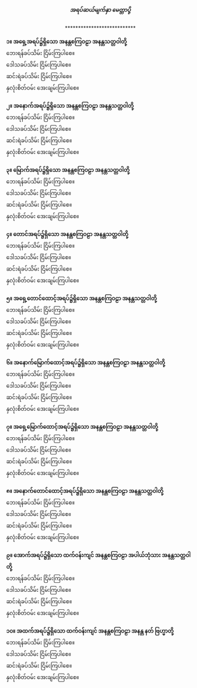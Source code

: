 <h5 style="text-align:center">အရပ်ဆယ်မျက်နှာ မေတ္တာပို့</h5>
<p style="text-align:center">***************************</p>
<strong>၁။ အရှေ့အရပ်၌ရှိသော အနန္တစကြဝဠာ အနန္တသတ္တဝါတို့</strong><br>
ဘေးရန်ခပ်သိမ်း ငြိမ်းကြပါစေ။<br>
ဒေါသခပ်သိမ်း ငြိမ်းကြပါစေ။<br>
ဆင်းရဲခပ်သိမ်း ငြိမ်းကြပါစေ။<br>
နှလုံးစိတ်ဝမ်း အေးချမ်းကြပါစေ။<br>
<br>
<strong>၂။ အနောက်အရပ်၌ရှိသော အနန္တစကြဝဠာ အနန္တသတ္တဝါတို့</strong><br>
ဘေးရန်ခပ်သိမ်း ငြိမ်းကြပါစေ။<br>
ဒေါသခပ်သိမ်း ငြိမ်းကြပါစေ။<br>
ဆင်းရဲခပ်သိမ်း ငြိမ်းကြပါစေ။<br>
နှလုံးစိတ်ဝမ်း အေးချမ်းကြပါစေ။<br>
<br>
<strong>၃။ မြောက်အရပ်၌ရှိသော အနန္တစကြဝဠာ အနန္တသတ္တဝါတို့</strong><br>
ဘေးရန်ခပ်သိမ်း ငြိမ်းကြပါစေ။<br>
ဒေါသခပ်သိမ်း ငြိမ်းကြပါစေ။<br>
ဆင်းရဲခပ်သိမ်း ငြိမ်းကြပါစေ။<br>
နှလုံးစိတ်ဝမ်း အေးချမ်းကြပါစေ။<br>
<br>
<strong>၄။ တောင်အရပ်၌ရှိသော အနန္တစကြဝဠာ အနန္တသတ္တဝါတို့</strong><br>
ဘေးရန်ခပ်သိမ်း ငြိမ်းကြပါစေ။<br>
ဒေါသခပ်သိမ်း ငြိမ်းကြပါစေ။<br>
ဆင်းရဲခပ်သိမ်း ငြိမ်းကြပါစေ။<br>
နှလုံးစိတ်ဝမ်း အေးချမ်းကြပါစေ။<br>
<br>
<strong>၅။ အရှေ့တောင်ထောင့်အရပ်၌ရှိသော အနန္တစကြဝဠာ အနန္တသတ္တဝါတို့</strong><br>
ဘေးရန်ခပ်သိမ်း ငြိမ်းကြပါစေ။<br>
ဒေါသခပ်သိမ်း ငြိမ်းကြပါစေ။<br>
ဆင်းရဲခပ်သိမ်း ငြိမ်းကြပါစေ။<br>
နှလုံးစိတ်ဝမ်း အေးချမ်းကြပါစေ။<br>
<br>
<strong>၆။ အနောက်မြောက်ထောင့်အရပ်၌ရှိသော အနန္တစကြဝဠာ အနန္တသတ္တဝါတို့</strong><br>
ဘေးရန်ခပ်သိမ်း ငြိမ်းကြပါစေ။<br>
ဒေါသခပ်သိမ်း ငြိမ်းကြပါစေ။<br>
ဆင်းရဲခပ်သိမ်း ငြိမ်းကြပါစေ။<br>
နှလုံးစိတ်ဝမ်း အေးချမ်းကြပါစေ။<br>
<br>
<strong>၇။ အရှေ့မြောက်ထောင့်အရပ်၌ရှိသော အနန္တစကြဝဠာ အနန္တသတ္တဝါတို့</strong><br>
ဘေးရန်ခပ်သိမ်း ငြိမ်းကြပါစေ။<br>
ဒေါသခပ်သိမ်း ငြိမ်းကြပါစေ။<br>
ဆင်းရဲခပ်သိမ်း ငြိမ်းကြပါစေ။<br>
နှလုံးစိတ်ဝမ်း အေးချမ်းကြပါစေ။<br>
<br>
<strong>၈။ အနောက်တောင်ထောင့်အရပ်၌ရှိသော အနန္တစကြဝဠာ အနန္တသတ္တဝါတို့</strong><br>
ဘေးရန်ခပ်သိမ်း ငြိမ်းကြပါစေ။<br>
ဒေါသခပ်သိမ်း ငြိမ်းကြပါစေ။<br>
ဆင်းရဲခပ်သိမ်း ငြိမ်းကြပါစေ။<br>
နှလုံးစိတ်ဝမ်း အေးချမ်းကြပါစေ။<br>
<br>
<strong>၉။ အောက်အရပ်၌ရှိသော ထက်ဝန်းကျင် အနန္တစကြဝဠာ အပါယ်ဘုံသား အနန္တသတ္တဝါတို့</strong><br>
ဘေးရန်ခပ်သိမ်း ငြိမ်းကြပါစေ။<br>
ဒေါသခပ်သိမ်း ငြိမ်းကြပါစေ။<br>
ဆင်းရဲခပ်သိမ်း ငြိမ်းကြပါစေ။<br>
နှလုံးစိတ်ဝမ်း အေးချမ်းကြပါစေ။<br>
<br>
<strong>၁၀။ အထက်အရပ်၌ရှိသော ထက်ဝန်းကျင် အနန္တစကြဝဠာ အနန္တ နတ် ဗြဟ္မာတို့</strong><br>
ဘေးရန်ခပ်သိမ်း ငြိမ်းကြပါစေ။<br>
ဒေါသခပ်သိမ်း ငြိမ်းကြပါစေ။<br>
ဆင်းရဲခပ်သိမ်း ငြိမ်းကြပါစေ။<br>
နှလုံးစိတ်ဝမ်း အေးချမ်းကြပါစေ။